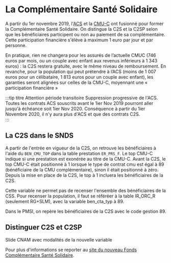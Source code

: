 # La Complémentaire Santé Solidaire

A partir du 1er novembre 2019, l'[ACS](fiches/acs.md) et la [CMU-C](fiches/cmu_c.md) ont fusionné pour former la Complémentaire Santé Solidaire.
On distingue la C2S et la C2SP selon que les bénéficiaires participent ou non au paiement de sa complémentaire.
Cette participation financière s'élève à maximum 1 euro par jour et par personne. 

En pratique, rien ne changera pour les assurés de l’actuelle CMUC (746 euros par mois, ou un couple avec enfant aux revenus inférieurs à 1 343 euros) 
: la C2S restera gratuite, avec le même niveau de remboursement.
En revanche, pour la population qui peut prétendre à l’ACS (moins de  1 007 euros pour un célibataire, 1 813 euros pour un couple avec enfant),
les garanties seront alignées sur celles de la CMU-C, moyennant une « participation financière »

:::tip titre Attention période transitoire 
Suppression progressive de l'ACS. Toutes les contrats ACS souscrits avant le 1ier Nov 2019 pourront aller jusqu'à échéance soit 1ier Nov 2020. 
Conséquence à partir du 1ier Novembre 2020, il n'y aura plus d'ACS et que des contrats C2S.   
:::

## La C2S dans le SNDS

A partir de l'entrée en vigueur de la C2S, on retrouve les bénéficiaires à l'aide du `BEN_CMU_TOP` dans la table prestation `ER_PRS_F`. 
Le top CMU-C indique si une prestation est exonérée au titre de la CMU-C. 
Avant la C2S, le top CMU-C était positionné à 1 lorsque le type de contrat cmu est égal à 89 (bénéficiaire de la CMU complémentaire), 
sinon il était positionné à zéro. Depuis la mise en place de la C2S, le top à 1 incluera les bénéficiaires de la C2S. 

Cette variable ne permet pas de recenser l'ensemble des bénéficiaires de la CSS. 
Pour recenser la population, il faut se référéer à la table IR_ORC_R  (seulement RG+SLM), avec la variable ben_cta_typ à 89. 

Dans le PMSI, on repère les bénéficiaires de la C2S avec le code gestion 89. 


## Distinguer C2S et C2SP

Slide CNAM avec modalités de la nouvelle variable 



Pour plus d'informations se reporter au [site du nouveau Fonds Complémentaire Santé Solidaire](https://www.complementaire-sante-solidaire.gouv.fr/).

